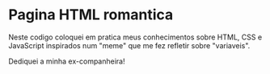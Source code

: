 # Pagina HTML romantica

Neste codigo coloquei em pratica meus conhecimentos sobre HTML, CSS e JavaScript inspirados num "meme" que me fez refletir sobre "variaveis".

Dediquei a minha ex-companheira! 
